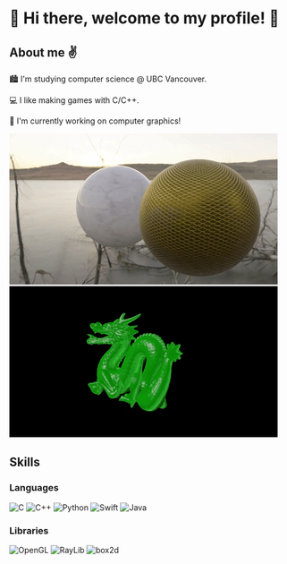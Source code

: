 # 👋 Hi there, welcome to my profile! 👋

## About me ✌️

🏙 I'm studying computer science @ UBC Vancouver.

💻 I like making games with C/C++.

🌟 I'm currently working on computer graphics!

![demo2](https://github.com/kai-z99/KoopaEngine/blob/master/demo/koopaEngineDemoPBR2.gif)
![demo3](https://github.com/kai-z99/KoopaEngine/blob/master/demo/koopaEngineDemoSSS.gif)


## Skills

### Languages

![C](https://img.shields.io/badge/C-00599C?style=for-the-badge&logo=c&logoColor=white)
![C++](https://img.shields.io/badge/C%2B%2B-00599C?style=for-the-badge&logo=c%2B%2B&logoColor=white)
![Python](https://img.shields.io/badge/Python-3776AB?style=for-the-badge&logo=python&logoColor=white)
![Swift](https://img.shields.io/badge/swift-F54A2A?style=for-the-badge&logo=swift&logoColor=white)
![Java](https://img.shields.io/badge/java-%23ED8B00.svg?style=for-the-badge&logo=openjdk&logoColor=white)

### Libraries

![OpenGL](https://img.shields.io/badge/OpenGL-%23FFFFFF.svg?style=for-the-badge&logo=opengl)
![RayLib](https://img.shields.io/badge/RAYLIB-F5F5F5.svg?style=for-the-badge&logo=raylib&logoColor=black)
![box2d](https://img.shields.io/badge/box2d-0092EB.svg?style=for-the-badge&logo=box2d&logoColor=black)


 

